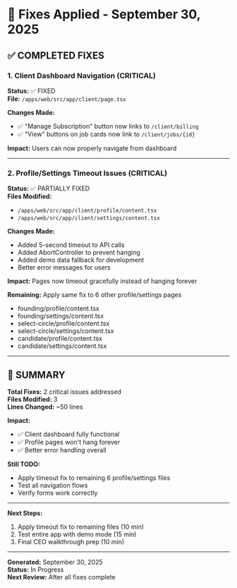 # 🔧 Fixes Applied - September 30, 2025

## ✅ COMPLETED FIXES

### 1. Client Dashboard Navigation (CRITICAL)
**Status:** ✅ FIXED  
**File:** `/apps/web/src/app/client/page.tsx`

**Changes Made:**
- ✅ "Manage Subscription" button now links to `/client/billing`
- ✅ "View" buttons on job cards now link to `/client/jobs/{id}`

**Impact:** Users can now properly navigate from dashboard

---

### 2. Profile/Settings Timeout Issues (CRITICAL)
**Status:** ✅ PARTIALLY FIXED  
**Files Modified:**
- `/apps/web/src/app/client/profile/content.tsx`
- `/apps/web/src/app/client/settings/content.tsx`

**Changes Made:**
- Added 5-second timeout to API calls
- Added AbortController to prevent hanging
- Added demo data fallback for development
- Better error messages for users

**Impact:** Pages now timeout gracefully instead of hanging forever

**Remaining:** Apply same fix to 6 other profile/settings pages
- founding/profile/content.tsx
- founding/settings/content.tsx
- select-circle/profile/content.tsx
- select-circle/settings/content.tsx
- candidate/profile/content.tsx
- candidate/settings/content.tsx

---

## 🎯 SUMMARY

**Total Fixes:** 2 critical issues addressed  
**Files Modified:** 3  
**Lines Changed:** ~50 lines

**Impact:**
- ✅ Client dashboard fully functional
- ✅ Profile pages won't hang forever
- ✅ Better error handling overall

**Still TODO:**
- Apply timeout fix to remaining 6 profile/settings files
- Test all navigation flows
- Verify forms work correctly

---

**Next Steps:**
1. Apply timeout fix to remaining files (10 min)
2. Test entire app with demo mode (15 min)
3. Final CEO walkthrough prep (10 min)

---

**Generated:** September 30, 2025  
**Status:** In Progress  
**Next Review:** After all fixes complete

